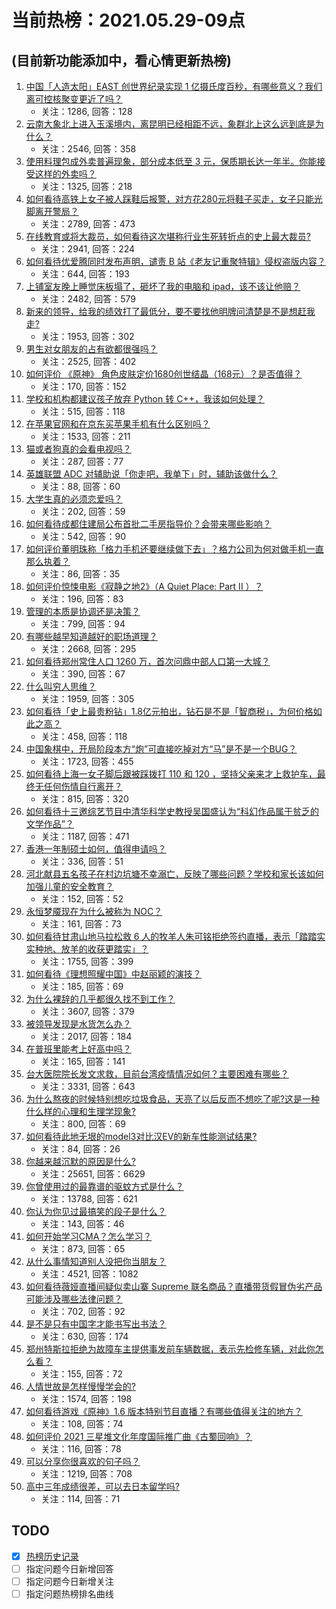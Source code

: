 # 当前热榜：2021.05.29-09点
## (目前新功能添加中，看心情更新热榜)
1. [中国「人造太阳」EAST 创世界纪录实现 1 亿摄氏度百秒，有哪些意义？我们离可控核聚变更近了吗？](https://www.zhihu.com/question/461890685)
    * 关注：1286, 回答：128
2. [云南大象北上进入玉溪境内，离昆明已经相距不远，象群北上这么远到底是为什么？](https://www.zhihu.com/question/461780294)
    * 关注：2546, 回答：358
3. [使用料理包成外卖普遍现象，部分成本低至 3 元，保质期长达一年半。你能接受这样的外卖吗？](https://www.zhihu.com/question/461747523)
    * 关注：1325, 回答：218
4. [如何看待高铁上女子被人踩鞋后报警，对方花280元将鞋子买走，女子只能光脚离开警局？](https://www.zhihu.com/question/461397187)
    * 关注：2789, 回答：473
5. [在线教育或将大裁员，如何看待这次堪称行业生死转折点的史上最大裁员?](https://www.zhihu.com/question/461837840)
    * 关注：2941, 回答：224
6. [如何看待优爱腾同时发布声明，谴责 B 站《老友记重聚特辑》侵权盗版内容？](https://www.zhihu.com/question/461879768)
    * 关注：644, 回答：193
7. [上铺室友晚上睡觉床板塌了，砸坏了我的电脑和 ipad，该不该让他赔？](https://www.zhihu.com/question/460572374)
    * 关注：2482, 回答：579
8. [新来的领导，给我的绩效打了最低分，要不要找他明牌问清楚是不是想赶我走?](https://www.zhihu.com/question/454250798)
    * 关注：1953, 回答：302
9. [男生对女朋友的占有欲都很强吗？](https://www.zhihu.com/question/332142062)
    * 关注：2525, 回答：402
10. [如何评价 《原神》 角色皮肤定价1680创世结晶（168元）？是否值得？](https://www.zhihu.com/question/461933175)
    * 关注：170, 回答：152
11. [学校和机构都建议孩子放弃 Python 转 C++，我该如何处理？](https://www.zhihu.com/question/460432138)
    * 关注：515, 回答：118
12. [在苹果官网和在京东买苹果手机有什么区别吗？](https://www.zhihu.com/question/381430800)
    * 关注：1533, 回答：211
13. [猫或者狗真的会看电视吗？](https://www.zhihu.com/question/31559547)
    * 关注：287, 回答：77
14. [英雄联盟 ADC 对辅助说「你走吧，我单下」时，辅助该做什么？](https://www.zhihu.com/question/461571906)
    * 关注：88, 回答：60
15. [大学生真的必须恋爱吗？](https://www.zhihu.com/question/460593007)
    * 关注：202, 回答：59
16. [如何看待成都住建局公布首批二手房指导价？会带来哪些影响？](https://www.zhihu.com/question/461860619)
    * 关注：542, 回答：90
17. [如何评价董明珠称「格力手机还要继续做下去」？格力公司为何对做手机一直那么执着？](https://www.zhihu.com/question/461458064)
    * 关注：86, 回答：35
18. [如何评价惊悚电影《寂静之地2》（A Quiet Place: Part II ）？](https://www.zhihu.com/question/370601326)
    * 关注：196, 回答：83
19. [管理的本质是协调还是决策？](https://www.zhihu.com/question/453320234)
    * 关注：799, 回答：94
20. [有哪些越早知道越好的职场道理？](https://www.zhihu.com/question/440192492)
    * 关注：2668, 回答：295
21. [如何看待郑州常住人口 1260 万，首次问鼎中部人口第一大城？](https://www.zhihu.com/question/461641467)
    * 关注：390, 回答：67
22. [什么叫穷人思维？](https://www.zhihu.com/question/458970752)
    * 关注：1959, 回答：305
23. [如何看待「史上最贵粉钻」1.8亿元拍出，钻石是不是「智商税」，为何价格如此之高？](https://www.zhihu.com/question/461615316)
    * 关注：458, 回答：118
24. [中国象棋中，开局阶段本方“炮”可直接吃掉对方“马”是不是一个BUG？](https://www.zhihu.com/question/41478929)
    * 关注：1723, 回答：455
25. [如何看待上海一女子脚后跟被踩拨打 110 和 120 ，坚持父亲来才上救护车，最终无任何伤情自行离开？](https://www.zhihu.com/question/461492198)
    * 关注：815, 回答：320
26. [如何看待十三邀综艺节目中清华科学史教授吴国盛认为“科幻作品属于贫乏的文学作品”？](https://www.zhihu.com/question/461687691)
    * 关注：1187, 回答：471
27. [香港一年制硕士如何，值得申请吗？](https://www.zhihu.com/question/328725210)
    * 关注：336, 回答：51
28. [河北献县五名孩子在村边坑塘不幸溺亡，反映了哪些问题？学校和家长该如何加强儿童的安全教育？](https://www.zhihu.com/question/460922649)
    * 关注：152, 回答：52
29. [永恒梦魇现在为什么被称为 NOC？](https://www.zhihu.com/question/282834520)
    * 关注：161, 回答：73
30. [如何看待甘肃山地马拉松救 6 人的牧羊人朱可铭拒绝签约直播，表示「踏踏实实种地、放羊的收获更踏实」？](https://www.zhihu.com/question/461751615)
    * 关注：1755, 回答：399
31. [如何看待《理想照耀中国》中赵丽颖的演技？](https://www.zhihu.com/question/461761569)
    * 关注：185, 回答：69
32. [为什么裸辞的几乎都很久找不到工作？](https://www.zhihu.com/question/430872977)
    * 关注：3607, 回答：379
33. [被领导发现是水货怎么办？](https://www.zhihu.com/question/449779149)
    * 关注：2017, 回答：184
34. [在普班里能考上好高中吗？](https://www.zhihu.com/question/461217311)
    * 关注：165, 回答：141
35. [台大医院院长发文求救，目前台湾疫情情况如何？主要困难有哪些？](https://www.zhihu.com/question/461718906)
    * 关注：3331, 回答：643
36. [为什么熬夜的时候特别想吃垃圾食品，天亮了以后反而不想吃了呢?这是一种什么样的心理和生理学现象?](https://www.zhihu.com/question/461602496)
    * 关注：800, 回答：69
37. [如何看待此地无垠的model3对比汉EV的新车性能测试结果?](https://www.zhihu.com/question/461659083)
    * 关注：84, 回答：26
38. [你越来越沉默的原因是什么?](https://www.zhihu.com/question/412546017)
    * 关注：25651, 回答：6629
39. [你曾使用过的最靠谱的驱蚊方式是什么？](https://www.zhihu.com/question/21439242)
    * 关注：13788, 回答：621
40. [你认为你见过最搞笑的段子是什么？](https://www.zhihu.com/question/461098114)
    * 关注：143, 回答：46
41. [如何开始学习CMA？怎么学习？](https://www.zhihu.com/question/58414610)
    * 关注：873, 回答：65
42. [从什么事情知道别人没把你当朋友？](https://www.zhihu.com/question/360519545)
    * 关注：4521, 回答：1082
43. [如何看待薇娅直播间疑似卖山寨 Supreme 联名商品？直播带货假冒伪劣产品可能涉及哪些法律问题？](https://www.zhihu.com/question/460636279)
    * 关注：702, 回答：92
44. [是不是只有中国字才能书写出书法？](https://www.zhihu.com/question/453735972)
    * 关注：630, 回答：174
45. [郑州特斯拉拒绝为故障车主提供事发前车辆数据，表示先检修车辆，对此你怎么看？](https://www.zhihu.com/question/461683066)
    * 关注：155, 回答：72
46. [人情世故是怎样慢慢学会的?](https://www.zhihu.com/question/433658322)
    * 关注：1574, 回答：198
47. [如何看待游戏《原神》1.6 版本特别节目直播？有哪些值得关注的地方？](https://www.zhihu.com/question/461839789)
    * 关注：108, 回答：74
48. [如何评价 2021 三星堆文化年度国际推广曲《古蜀回响》？](https://www.zhihu.com/question/461933253)
    * 关注：116, 回答：78
49. [可以分享你很喜欢的句子吗？](https://www.zhihu.com/question/455721542)
    * 关注：1219, 回答：708
50. [高中三年成绩很差，可以去日本留学吗?](https://www.zhihu.com/question/455422060)
    * 关注：114, 回答：71
## TODO
* [x] [热榜历史记录](hot_history/AllHot.md)
* [ ] 指定问题今日新增回答
* [ ] 指定问题今日新增关注
* [ ] 指定问题热榜排名曲线
